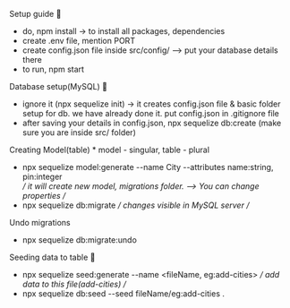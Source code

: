 Setup guide 🚀

- do, npm install -> to install all packages, dependencies
- create .env file, mention PORT 
- create config.json file inside src/config/ --> put your database details there
- to run, npm start

Database setup(MySQL) 🚀

- ignore it (npx sequelize init) -> it creates config.json file & basic folder setup for db. we have already done it. put config.json in .gitignore file
- after saving your details in config.json, npx sequelize db:create (make sure you are inside src/ folder)

Creating Model(table)  * model - singular, table - plural
- npx sequelize model:generate --name City --attributes name:string, pin:integer  
*/ it will create new model, migrations folder. --> You can change properties /*
- npx sequelize db:migrate */ changes visible in MySQL server /*

Undo migrations 
- npx sequelize db:migrate:undo

Seeding data to table  🚀
- npx sequelize seed:generate --name <fileName, eg:add-cities>
*/ add data to this file(add-cities) /*
- npx sequelize db:seed --seed fileName/eg:add-cities .